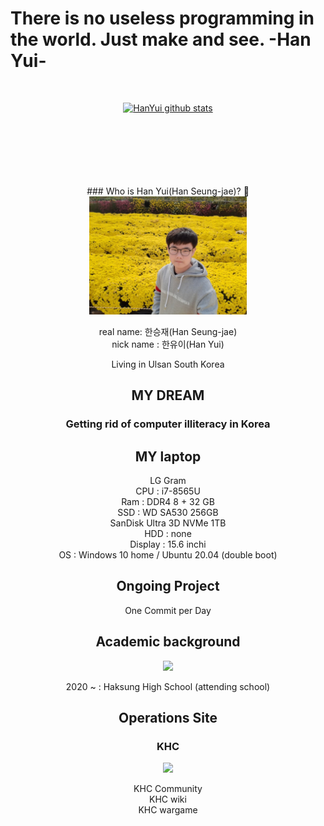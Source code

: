 <h1>There is no useless programming in the world. Just make and see. -Han Yui-</h1><br>

<div align=center>

[![HanYui github stats](https://github-readme-stats.vercel.app/api?username=Han-seungjae)](https://github.com/anuraghazra/github-readme-stats)

<br>
<br>
<br>
<br>
<br>
<br>
### Who is Han Yui(Han Seung-jae)? 👋 <br>
<img width="50%" src=https://raw.githubusercontent.com/Han-seungjae/Han-seungjae/master/han.jpg>

real name: 한승재(Han Seung-jae)<br>
nick name : 한유이(Han Yui)<br>

Living in Ulsan South Korea<br>

<h2>MY DREAM</h2>
<h3>Getting rid of computer illiteracy in Korea</h3>

<h2>MY laptop</h2>

LG Gram 
<br>
CPU : i7-8565U<br>
Ram : DDR4 8 + 32 GB<br>
SSD : WD SA530 256GB<br>
      SanDisk Ultra 3D NVMe 1TB <br>
HDD : none<br>
Display : 15.6 inchi<br>
OS : Windows 10 home / Ubuntu 20.04 (double boot)<br>

<h2>Ongoing Project</h2>

One Commit per Day

<h2>Academic background</h2>

<img width="80" src=http://www.haksung.hs.kr/files/2020/01/haksung-h/a9ef779cb53f480889bee60f5089dfd7/02.gif>  

2020 ~ : Haksung High School (attending school)

<h2>Operations Site</h2>
<h3>KHC</h3>
<img src=http://wargame.koreahacker.co.kr/files/0245425fa6310cbe94199e0655864414/logo.png>

KHC Community<br>
KHC wiki<br>
KHC wargame<br>


</div>

